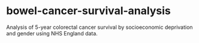 # bowel-cancer-survival-analysis
Analysis of 5-year colorectal cancer survival by socioeconomic deprivation and gender using NHS England data.
